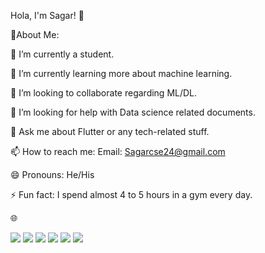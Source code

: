 Hola, I'm Sagar! 👋 

💫About Me: 

🔭 I’m currently a student. 

🌱 I’m currently learning more about machine learning. 

👯 I’m looking to collaborate regarding ML/DL. 

🤔 I’m looking for help with Data science related documents. 

💬 Ask me about Flutter or any tech-related stuff. 

📫 How to reach me: Email: Sagarcse24@gmail.com

😄 Pronouns: He/His 

⚡ Fun fact: I spend almost 4 to 5 hours in a gym every day. 

🌐 

 
<img src="https://github-readme-stats.vercel.app/api?username=sagarpatel6065">

<img src="https://github-readme-stats.vercel.app/api?username=Sagarpatel6065&hide=contribs,prs">

<img src="https://github-readme-stats.vercel.app/api?username=Sagarpatel6065&count_private=true">

<img src="https://github-readme-stats.vercel.app/api?username=Sagarpatel6065&show_icons=true">

<img src="https://github-readme-stats.vercel.app/api?username=Sagarpatel6065&show_icons=true&theme=radical">

<img src="https://github-readme-stats.vercel.app/api/pin/?username=Sagarpatel6065&repo=github-readme-stats">
